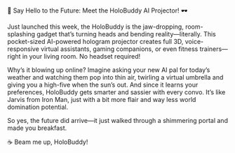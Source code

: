 🚀 Say Hello to the Future: Meet the HoloBuddy AI Projector! 🕶️

Just launched this week, the HoloBuddy is the jaw-dropping, room-splashing gadget that’s turning heads and bending reality—literally. This pocket-sized AI-powered hologram projector creates full 3D, voice-responsive virtual assistants, gaming companions, or even fitness trainers—right in your living room. No headset required!

Why’s it blowing up online? Imagine asking your new AI pal for today’s weather and watching them pop into thin air, twirling a virtual umbrella and giving you a high-five when the sun’s out. And since it learns your preferences, HoloBuddy gets smarter and sassier with every convo. It’s like Jarvis from Iron Man, just with a bit more flair and way less world domination potential.

So yes, the future did arrive—it just walked through a shimmering portal and made you breakfast.

☕ Beam me up, HoloBuddy!

